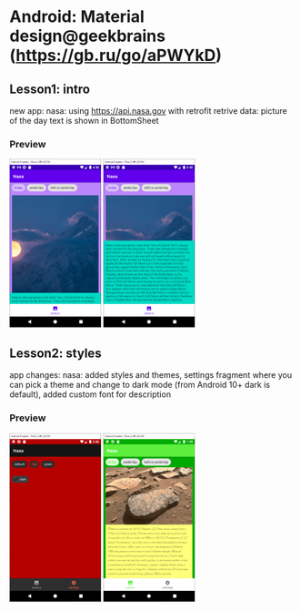 # Android: Material design@geekbrains (https://gb.ru/go/aPWYkD)
## Lesson1: intro
new app: nasa: using https://api.nasa.gov with retrofit retrive data: picture of the day 
text is shown in BottomSheet

### Preview
<img src="printscreens/lesson1_1.png" width="32%">
<img src="printscreens/lesson1_2.png" width="32%">

## Lesson2: styles
app changes: nasa: added styles and themes, settings fragment where you can pick a theme and change to dark mode (from Android 10+ dark is default), added custom font for description

### Preview
<img src="printscreens/lesson2_1.png" width="32%">
<img src="printscreens/lesson2_2.png" width="32%">






